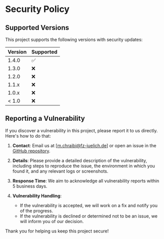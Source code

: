 # Security Policy

## Supported Versions

This project supports the following versions with security updates:

| Version | Supported          |
|---------|--------------------|
| 1.4.0   | :white_check_mark: |
| 1.3.0   | :x:                |
| 1.2.0   | :x:                |
| 1.1.x   | :x:                |
| 1.0.x   | :x:                |
| < 1.0   | :x:                |

## Reporting a Vulnerability

If you discover a vulnerability in this project, please report it to us directly. Here's how to do that:

1. **Contact**: Email us at [m.chraibi@fz-juelich.de] or open an issue in the [GitHub repository](https://github.com/PedestrianDynamics/PedPy/issues).
   
2. **Details**: Please provide a detailed description of the vulnerability, including steps to reproduce the issue, the environment in which you found it, and any relevant logs or screenshots.

3. **Response Time**: We aim to acknowledge all vulnerability reports within 5 business days.

4. **Vulnerability Handling**: 
   - If the vulnerability is accepted, we will work on a fix and notify you of the progress.
   - If the vulnerability is declined or determined not to be an issue, we will inform you of our decision.

Thank you for helping us keep this project secure!
